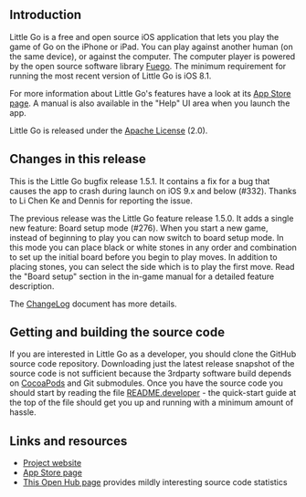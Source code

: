 ## Introduction

Little Go is a free and open source iOS application that lets you play the game of Go on the iPhone or iPad. You can play against another human (on the same device), or against the computer. The computer player is powered by the open source software library [Fuego](http://fuego.sf.net/). The minimum requirement for running the most recent version of Little Go is iOS 8.1.

For more information about Little Go's features have a look at its [App Store page](http://itunes.apple.com/us/app/little-go/id490753989?ls=1&mt=8). A manual is also available in the "Help" UI area when you launch the app.

Little Go is released under the [Apache License](http://www.apache.org/licenses/LICENSE-2.0) (2.0).


## Changes in this release

This is the Little Go bugfix release 1.5.1. It contains a fix for a bug that causes the app to crash during launch on iOS 9.x and below (#332). Thanks to Li Chen Ke and Dennis for reporting the issue.

The previous release was the Little Go feature release 1.5.0. It adds a single new feature: Board setup mode (#276). When you start a new game, instead of beginning to play you can now switch to board setup mode. In this mode you can place black or white stones in any order and combination to set up the initial board before you begin to play moves. In addition to placing stones, you can select the side which is to play the first move. Read the "Board setup" section in the in-game manual for a detailed feature description.

The [ChangeLog](doc/ChangeLog) document has more details.


## Getting and building the source code

If you are interested in Little Go as a developer, you should clone the GitHub source code repository. Downloading just the latest release snapshot of the source code is not sufficient because the 3rdparty software build depends on [CocoaPods](https://cocoapods.org/) and Git submodules. Once you have the source code you should start by reading the file [README.developer](doc/README.developer) - the quick-start guide at the top of the file should get you up and running with a minimum amount of hassle.


## Links and resources

* [Project website](http://littlego.herzbube.ch/)
* [App Store page](http://itunes.apple.com/us/app/little-go/id490753989?ls=1&mt=8)
* [This Open Hub page](https://www.openhub.net/p/littlego) provides mildly interesting source code statistics
